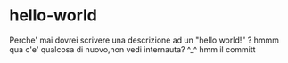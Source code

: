 # hello-world
Perche' mai dovrei scrivere una descrizione ad un "hello world!" ?
hmmm qua c'e' qualcosa di nuovo,non vedi internauta? ^_^
hmm il committ
